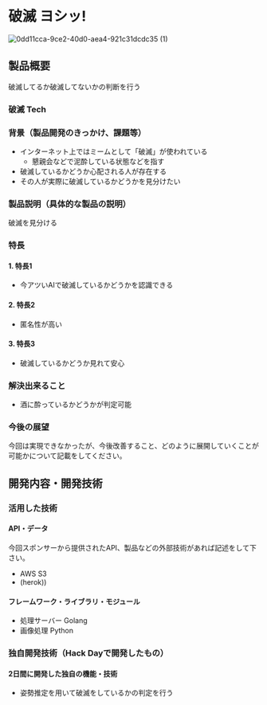# 破滅 ヨシッ! 

![0dd11cca-9ce2-40d0-aea4-921c31dcdc35 (1)](https://user-images.githubusercontent.com/30275825/67629352-a3a95d00-f8b7-11e9-83d1-c110eaabaf4a.jpg)

## 製品概要
破滅してるか破滅してないかの判断を行う

### 破滅 Tech

### 背景（製品開発のきっかけ、課題等）
- インターネット上ではミームとして「破滅」が使われている
    - 懇親会などで泥酔している状態などを指す
- 破滅しているかどうか心配される人が存在する
- その人が実際に破滅しているかどうかを見分けたい

### 製品説明（具体的な製品の説明）
破滅を見分ける
### 特長

#### 1. 特長1
- 今アツいAIで破滅しているかどうかを認識できる

#### 2. 特長2
- 匿名性が高い

#### 3. 特長3
- 破滅しているかどうか見れて安心

### 解決出来ること
- 酒に酔っているかどうかが判定可能

### 今後の展望
今回は実現できなかったが、今後改善すること、どのように展開していくことが可能かについて記載をしてください。


## 開発内容・開発技術
### 活用した技術
#### API・データ
今回スポンサーから提供されたAPI、製品などの外部技術があれば記述をして下さい。

* AWS S3
* (herok))

#### フレームワーク・ライブラリ・モジュール
* 処理サーバー Golang
* 画像処理 Python


### 独自開発技術（Hack Dayで開発したもの）
#### 2日間に開発した独自の機能・技術
* 姿勢推定を用いて破滅をしているかの判定を行う
